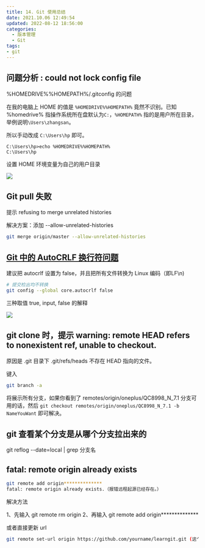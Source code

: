 ```yaml
---
title: 14. Git 使用总结
date: 2021.10.06 12:49:54
updated: 2022-08-12 18:56:00
categories:
  - 版本管理
  - Git
tags:
- git
---
```


## 问题分析 : could not lock config file

%HOMEDRIVE%%HOMEPATH%/.gitconfig 的问题

在我的电脑上 HOME 的值是 `%HOMEDRIVE%%HOMEPATH%` 竟然不识别。已知 %homedrive% 指操作系统所在盘默认为`C:`，`%HOMEPATH%` 指的是用户所在目录，举例说明`\Users\zhangsan`。

所以手动改成 `C:\Users\hp` 即可。

```text
C:\Users\hp>echo %HOMEDRIVE%%HOMEPATH%
C:\Users\hp
```

设置 HOME 环境变量为自己的用户目录

![](/images/版本管理-Git/14-Git-使用问题总结/1.png)

## Git pull 失败

提示 refusing to merge unrelated histories

解决方案：添加 --allow-unrelated-histories

```sh
git merge origin/master --allow-unrelated-histories
```

## [Git 中的 AutoCRLF 换行符问题](https://www.cnblogs.com/flying_bat/p/3324769.html)

建议把 autocrlf 设置为 false，并且把所有文件转换为 Linux 编码（即LF\n)

```sh
# 提交检出均不转换
git config --global core.autocrlf false
```

三种取值 true, input, false 的解释

<!-- more -->

![](/images/版本管理-Git/14-Git-使用问题总结/2.png)

## git clone 时，提示 warning: remote HEAD refers to nonexistent ref, unable to checkout.

原因是 .git 目录下 .git/refs/heads 不存在 HEAD 指向的文件。

键入

```sh
git branch -a
```

将展示所有分支，如果你看到了 remotes/origin/oneplus/QC8998_N_7.1 分支可用的话，然后 `git checkout remotes/origin/oneplus/QC8998_N_7.1 -b NameYouWant` 即可解决。

## git 查看某个分支是从哪个分支拉出来的

git reflog --date=local | grep 分支名

## fatal: remote origin already exists

```sh
git remote add origin**************
fatal: remote origin already exists.（报错远程起源已经存在。）
```

解决方法

1、先输入 git remote rm origin
2、再输入 git remote add origin**************

或者直接更新 url

```sh
git remote set-url origin https://github.com/yourname/learngit.git (这个是你的复制的仓库地址)
```
